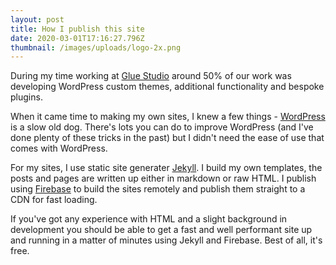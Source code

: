```yaml
---
layout: post
title: How I publish this site
date: 2020-03-01T17:16:27.796Z
thumbnail: /images/uploads/logo-2x.png
---
```

During my time working at [Glue Studio](https://gluestudio.co.uk) around 50% of our work was developing WordPress custom themes, additional functionality and bespoke plugins.

When it came time to making my own sites, I knew a few things - [WordPress](https://wordpress.org) is a slow old dog. There's lots you can do to improve WordPress (and I've done plenty of these tricks in the past) but I didn't need the ease of use that comes with WordPress. 

For my sites, I use static site generater [Jekyll](http://jekyllrb.com). I build my own templates, the posts and pages are written up either in markdown or raw HTML. I publish using [Firebase](https://firebase.google.com) to build the sites remotely and publish them straight to a CDN for fast loading. 

If you've got any experience with HTML and a slight background in development you should be able to get a fast and well performant site up and running in a matter of minutes using Jekyll and Firebase. Best of all, it's free.